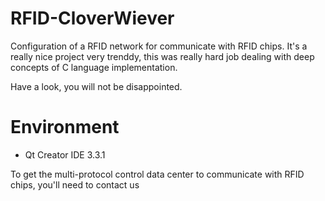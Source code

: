# RFID-CloverWiever
Configuration of a RFID network for communicate with RFID chips. It's a really nice project very trenddy, this was really hard job dealing with deep concepts of C language implementation. 

Have a look, you will not be disappointed.

# Environment
* Qt Creator IDE 3.3.1

To get the multi-protocol control data center to communicate with RFID chips, you'll need to contact us

